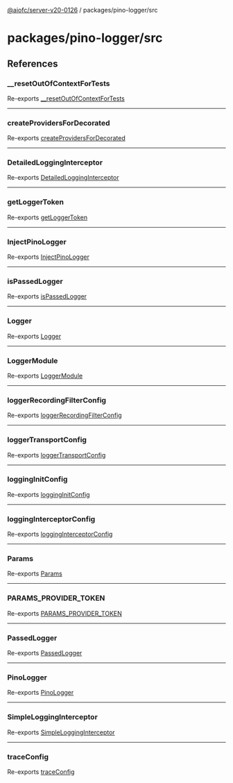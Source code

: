 [@aiofc/server-v20-0126](../../../index.md) / packages/pino-logger/src

# packages/pino-logger/src

## References

### \_\_resetOutOfContextForTests

Re-exports [__resetOutOfContextForTests](lib/pino-logger/index.md#resetoutofcontextfortests)

***

### createProvidersForDecorated

Re-exports [createProvidersForDecorated](lib/inject-pino-logger/index.md#createprovidersfordecorated)

***

### DetailedLoggingInterceptor

Re-exports [DetailedLoggingInterceptor](lib/interceptor/detailed-logging.interceptor/classes/DetailedLoggingInterceptor.md)

***

### getLoggerToken

Re-exports [getLoggerToken](lib/inject-pino-logger/index.md#getloggertoken)

***

### InjectPinoLogger

Re-exports [InjectPinoLogger](lib/inject-pino-logger/index.md#injectpinologger)

***

### isPassedLogger

Re-exports [isPassedLogger](lib/interface/params/index.md#ispassedlogger)

***

### Logger

Re-exports [Logger](lib/logger/classes/Logger.md)

***

### LoggerModule

Re-exports [LoggerModule](lib/logger.module/classes/LoggerModule.md)

***

### loggerRecordingFilterConfig

Re-exports [loggerRecordingFilterConfig](lib/params.service/index.md#loggerrecordingfilterconfig)

***

### loggerTransportConfig

Re-exports [loggerTransportConfig](lib/params.service/index.md#loggertransportconfig)

***

### loggingInitConfig

Re-exports [loggingInitConfig](lib/params.service/index.md#logginginitconfig)

***

### loggingInterceptorConfig

Re-exports [loggingInterceptorConfig](lib/params.service/index.md#logginginterceptorconfig)

***

### Params

Re-exports [Params](lib/interface/params/interfaces/Params.md)

***

### PARAMS\_PROVIDER\_TOKEN

Re-exports [PARAMS_PROVIDER_TOKEN](lib/interface/params/index.md#params-provider-token)

***

### PassedLogger

Re-exports [PassedLogger](lib/interface/params/index.md#passedlogger)

***

### PinoLogger

Re-exports [PinoLogger](lib/pino-logger/classes/PinoLogger.md)

***

### SimpleLoggingInterceptor

Re-exports [SimpleLoggingInterceptor](lib/interceptor/simple-logging.interceptor/classes/SimpleLoggingInterceptor.md)

***

### traceConfig

Re-exports [traceConfig](lib/params.service/index.md#traceconfig)
